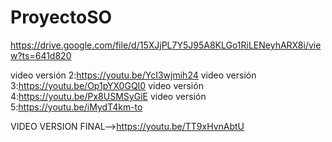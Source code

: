 # ProyectoSO
https://drive.google.com/file/d/15XJjPL7Y5J95A8KLGo1RiLENeyhARX8i/view?ts=641d820

video versión 2:https://youtu.be/YcI3wjmih24
video versión 3:https://youtu.be/Op1pYX0GQI0
video versión 4:https://youtu.be/Px8USMSyGiE
video versión 5:https://youtu.be/iMydT4km-to

VIDEO VERSION FINAL-->https://youtu.be/TT9xHvnAbtU
